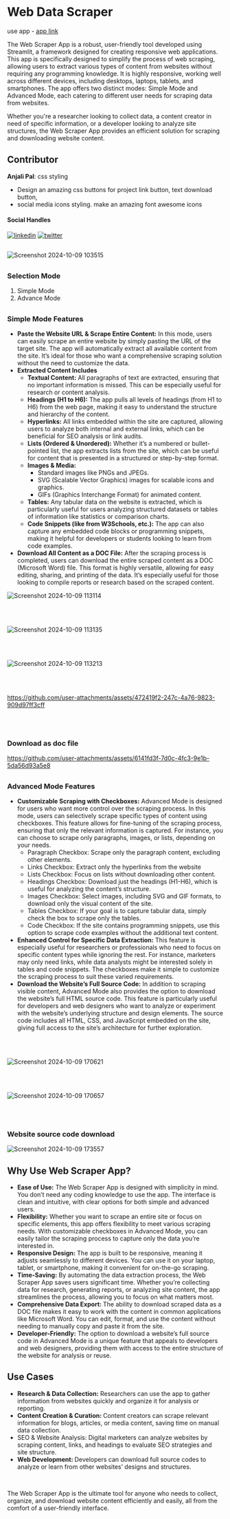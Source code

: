 
# Web Data Scraper

use app - [app link](https://web-data-scraper-ou-minor-project.streamlit.app/)

The Web Scraper App is a robust, user-friendly tool developed using Streamlit, a framework designed for creating responsive web applications. This app is specifically designed to simplify the process of web scraping, allowing users to extract various types of content from websites without requiring any programming knowledge. It is highly responsive, working well across different devices, including desktops, laptops, tablets, and smartphones. The app offers two distinct modes: Simple Mode and Advanced Mode, each catering to different user needs for scraping data from websites.

Whether you're a researcher looking to collect data, a content creator in need of specific information, or a developer looking to analyze site structures, the Web Scraper App provides an efficient solution for scraping and downloading website content.



<h2>Contributor</h2>

**Anjali Pal**: css styling
- Design an amazing css buttons for project link button, text download button,
-  social media icons styling. make an amazing font awesome icons

<h4>Social Handles</h4>

[![linkedin](https://img.shields.io/badge/linkedin-0A66C2?style=for-the-badge&logo=linkedin&logoColor=white)](https://www.linkedin.com/in/anjali-pal-51742a256/) [![twitter](https://img.shields.io/badge/twitter-1DA1F2?style=for-the-badge&logo=twitter&logoColor=white)](https://github.com/anjalipal659)


##

![Screenshot 2024-10-09 103515](https://github.com/user-attachments/assets/fcee3a93-652f-4512-82ba-7ac40ab47423)

##

<h3><b>Selection Mode</b></h3>
    <ol>
        <li>Simple Mode</li>
        <li>Advance Mode</li>
    </ol>
    
##

<h3><b>Simple Mode Features</b></h3>

<ul>
  <li><b>Paste the Website URL & Scrape Entire Content:</b> In this mode, users can easily scrape an entire website by simply pasting the URL of the target site. The app will automatically extract all available content from the site. It’s ideal for those who want a comprehensive scraping solution without the need to customize the data.</li>

  <li>
    <b>Extracted Content Includes</b>
        <ul>
          <li><b>Textual Content:</b> All paragraphs of text are extracted, ensuring that no important information is missed. This can be especially useful for research or content analysis.</li>
          <li><b>Headings (H1 to H6):</b> The app pulls all levels of headings (from H1 to H6) from the web page, making it easy to understand the structure and hierarchy of the content.</li>
          <li><b>Hyperlinks:</b> All links embedded within the site are captured, allowing users to analyze both internal and external links, which can be beneficial for SEO analysis or link audits.</li>
          <li><b>Lists (Ordered & Unordered):</b> Whether it’s a numbered or bullet-pointed list, the app extracts lists from the site, which can be useful for content that is presented in a structured or step-by-step format.</li>
          <li><b>Images & Media:</b>
              <ul>
                  <li>Standard images like PNGs and JPEGs.</li>
                  <li>SVG (Scalable Vector Graphics) images for scalable icons and graphics.</li>
                  <li>GIFs (Graphics Interchange Format) for animated content.</li>
              </ul>
          </li>
         <li><b>Tables:</b> Any tabular data on the website is extracted, which is particularly useful for users analyzing structured datasets or tables of information like statistics or comparison charts.</li>
        <li><b>Code Snippets (like from W3Schools, etc.):</b> The app can also capture any embedded code blocks or programming snippets, making it helpful for developers or students looking to learn from code examples.</li>
        </ul>
  </li>
  <li><b>Download All Content as a DOC File:</b> After the scraping process is completed, users can download the entire scraped content as a DOC (Microsoft Word) file. This format is highly versatile, allowing for easy editing, sharing, and printing of the data. It’s especially useful for those looking to compile reports or research based on the scraped content.</li>
</ul>

![Screenshot 2024-10-09 113114](https://github.com/user-attachments/assets/c03903ba-a238-4952-b61b-b1653bda3743)

<br>
<br>

![Screenshot 2024-10-09 113135](https://github.com/user-attachments/assets/4fae700e-7213-4de7-98c6-4d8e4ab2305e)

<br>
<br>

![Screenshot 2024-10-09 113213](https://github.com/user-attachments/assets/5803efce-186e-4b77-90a6-4fa16d95b741)


<br>
<br>


https://github.com/user-attachments/assets/472419f2-247c-4a76-9823-909d97ff3cff


<br>
<br>

<h3>Download as doc file</h3>





https://github.com/user-attachments/assets/6141fd3f-7d0c-4fc3-9e1b-5da56d93a5e8

##

<h3><b>Advanced Mode Features</b></h3>


<ul>
    <li><b>Customizable Scraping with Checkboxes:</b> Advanced Mode is designed for users who want more control over the scraping process. In this mode, users can selectively scrape specific types of content using checkboxes. This feature allows for fine-tuning of the scraping process, ensuring that only the relevant information is captured. For instance, you can choose to scrape only paragraphs, images, or lists, depending on your needs.
        <ul>
            <li>Paragraph Checkbox: Scrape only the paragraph content, excluding other elements.</li>
            <li>Links Checkbox: Extract only the hyperlinks from the website</li>
            <li>Lists Checkbox: Focus on lists without downloading other content.</li>
            <li>Headings Checkbox: Download just the headings (H1-H6), which is useful for analyzing the content’s structure.</li>
            <li>Images Checkbox: Select images, including SVG and GIF formats, to download only the visual content of the site.</li>
            <li>Tables Checkbox: If your goal is to capture tabular data, simply check the box to scrape only the tables.</li>
            <li>Code Checkbox: If the site contains programming snippets, use this option to scrape code examples without the additional text content.</li>
        </ul>
    </li>
    <li><b>Enhanced Control for Specific Data Extraction:</b> This feature is especially useful for researchers or professionals who need to focus on specific content types while ignoring the rest. For instance, marketers may only need links, while data analysts might be interested solely in tables and code snippets. The checkboxes make it simple to customize the scraping process to suit these varied requirements.</li>
    <li><b>Download the Website’s Full Source Code:</b> In addition to scraping visible content, Advanced Mode also provides the option to download the website’s full HTML source code. This feature is particularly useful for developers and web designers who want to analyze or experiment with the website’s underlying structure and design elements. The source code includes all HTML, CSS, and JavaScript embedded on the site, giving full access to the site’s architecture for further exploration.</li>
</ul>



<br>
<br>


![Screenshot 2024-10-09 170621](https://github.com/user-attachments/assets/7a4890b2-a31e-464b-9398-1d47092a12b7)

<br>
<br>


![Screenshot 2024-10-09 170657](https://github.com/user-attachments/assets/0f70f3ce-d40a-4eb6-82f3-391ffb09d120)

<br>
<br>

<h3>Website source code download</h3>

![Screenshot 2024-10-09 173557](https://github.com/user-attachments/assets/c039731d-9120-4d04-a232-c1662e5df039)


##

<h2>Why Use Web Scraper App?</h2>

<ul>
    <li><b>Ease of Use:</b> The Web Scraper App is designed with simplicity in mind. You don’t need any coding knowledge to use the app. The interface is clean and intuitive, with clear options for both simple and advanced users.</li>
    <li><b>Flexibility:</b> Whether you want to scrape an entire site or focus on specific elements, this app offers flexibility to meet various scraping needs. With customizable checkboxes in Advanced Mode, you can easily tailor the scraping process to capture only the data you’re interested in.</li>
    <li><b>Responsive Design:</b> The app is built to be responsive, meaning it adjusts seamlessly to different devices. You can use it on your laptop, tablet, or smartphone, making it convenient for on-the-go scraping.</li>
    <li><b>Time-Saving:</b> By automating the data extraction process, the Web Scraper App saves users significant time. Whether you’re collecting data for research, generating reports, or analyzing site content, the app streamlines the process, allowing you to focus on what matters most.</li>
    <li><b>Comprehensive Data Export: </b>The ability to download scraped data as a DOC file makes it easy to work with the content in common applications like Microsoft Word. You can edit, format, and use the content without needing to manually copy and paste it from the site.</li>
    <li><b>Developer-Friendly:</b> The option to download a website’s full source code in Advanced Mode is a unique feature that appeals to developers and web designers, providing them with access to the entire structure of the website for analysis or reuse.</li>
</ul>

##

<h2>Use Cases</h2>


<ul>
    <li><b>Research & Data Collection:</b> Researchers can use the app to gather information from websites quickly and organize it for analysis or reporting.</li>
    <li><b>Content Creation & Curation: </b>Content creators can scrape relevant information for blogs, articles, or media content, saving time on manual data collection.</li>
    <li>SEO & Website Analysis: Digital marketers can analyze websites by scraping content, links, and headings to evaluate SEO strategies and site structure.</li>
    <li><b>Web Development: </b>Developers can download full source codes to analyze or learn from other websites’ designs and structures.</li>
</ul>

<br>

<p>The Web Scraper App is the ultimate tool for anyone who needs to collect, organize, and download website content efficiently and easily, all from the comfort of a user-friendly interface.
</p>



